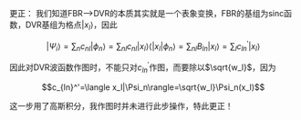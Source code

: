 更正：
我们知道FBR——>DVR的本质其实就是一个表象变换，FBR的基组为sinc函数，DVR基组为格点$`|x_l\rangle`$，因此
```math
|\Psi_i\rangle=\sum_n c_{nl}|\phi_n\rangle=\sum_{nl}c_{nl}|x_l\rangle\langle|x_l|\phi_n\rangle=\sum_{nl}B_{ln}|x_l\rangle=\sum_l c_{ln}^'|x_l\rangle
```
因此对DVR波函数作图时，不能只对$`c_{ln}^'`$作图，而要除以$`\sqrt{w_l}`$，因为
```math
c_{ln}^'=\langle x_l|\Psi_n\rangle=\sqrt{w_l}\Psi_n(x_l)
```
这一步用了高斯积分，我作图时并未进行此步操作，特此更正！
